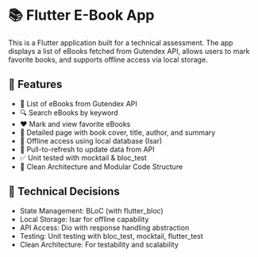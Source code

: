 # 📚 Flutter E-Book App

This is a Flutter application built for a technical assessment. The app displays a list of eBooks fetched from Gutendex API, allows users to mark favorite books, and supports offline access via local storage.

## 🚀 Features
- 📖 List of eBooks from Gutendex API
- 🔍 Search eBooks by keyword
- ❤️ Mark and view favorite eBooks
- 📄 Detailed page with book cover, title, author, and summary
- 📶 Offline access using local database (Isar)
- 🔁 Pull-to-refresh to update data from API
- ✅ Unit tested with mocktail & bloc_test
- 🧱 Clean Architecture and Modular Code Structure

## 🧠 Technical Decisions
- State Management: BLoC (with flutter_bloc)
- Local Storage: Isar for offline capability
- API Access: Dio with response handling abstraction
- Testing: Unit testing with bloc_test, mocktail, flutter_test
- Clean Architecture: For testability and scalability
